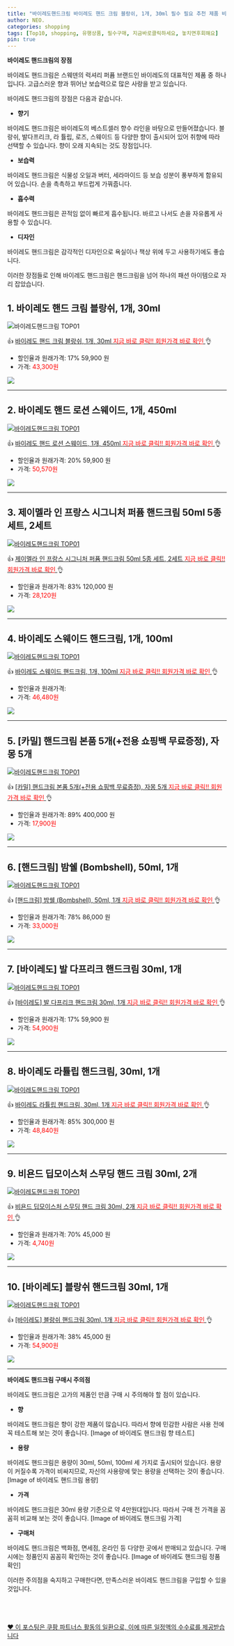 ```yaml
---
title: "바이레도핸드크림 바이레도 핸드 크림 블랑쉬, 1개, 30ml 필수 필요 추천 제품 비교 최저 가격 비교 장점 구매 후기 구매평"
author: NEO.
categories: shopping
tags: [Top10, shopping, 유행상품, 필수구매, 지금바로클릭하세요, 놓치면후회해요]
pin: true
---
```

**바이레도 핸드크림의 장점**

바이레도 핸드크림은 스웨덴의 럭셔리 퍼퓸 브랜드인 바이레도의 대표적인 제품 중 하나입니다. 고급스러운 향과 뛰어난 보습력으로 많은 사랑을 받고 있습니다.

바이레도 핸드크림의 장점은 다음과 같습니다.

* **향기**

바이레도 핸드크림은 바이레도의 베스트셀러 향수 라인을 바탕으로 만들어졌습니다. 블랑쉬, 발다프리크, 라 튤립, 로즈, 스웨이드 등 다양한 향이 출시되어 있어 취향에 따라 선택할 수 있습니다. 향이 오래 지속되는 것도 장점입니다.

* **보습력**

바이레도 핸드크림은 식물성 오일과 버터, 세라마이드 등 보습 성분이 풍부하게 함유되어 있습니다. 손을 촉촉하고 부드럽게 가꿔줍니다.

* **흡수력**

바이레도 핸드크림은 끈적임 없이 빠르게 흡수됩니다. 바르고 나서도 손을 자유롭게 사용할 수 있습니다.

* **디자인**

바이레도 핸드크림은 감각적인 디자인으로 욕실이나 책상 위에 두고 사용하기에도 좋습니다.

이러한 장점들로 인해 바이레도 핸드크림은 핸드크림을 넘어 하나의 패션 아이템으로 자리 잡았습니다.

   

## 1. 바이레도 핸드 크림 블랑쉬, 1개, 30ml

![바이레도핸드크림 TOP01](https://thumbnail9.coupangcdn.com/thumbnails/remote/490x490ex/image/vendor_inventory/ed4e/322b133754b49721587be58bbaf7ffec1960db86ea1e3e5e025b3bcaec11.JPG)


👍 [바이레도 핸드 크림 블랑쉬, 1개, 30ml <font color=red> 지금 바로 클릭!! 회원가격 바로 확인 </font> ](https://link.coupang.com/re/AFFSDP?lptag=AF3617701&subid=GithubCoopas&pageKey=6320099104&traceid=V0-153&itemId=13167502701&vendorItemId=83174250291) 👌 


- 할인율과 원래가격: 17%  59,900   원
- 가격: <span style='color:red'>43,300원</span>

[![](/discount_price.png)](https://link.coupang.com/re/AFFSDP?lptag=AF3617701&subid=GithubCoopas&pageKey=6320099104&traceid=V0-153&itemId=13167502701&vendorItemId=83174250291)

---


   

## 2. 바이레도 핸드 로션 스웨이드, 1개, 450ml

[![바이레도핸드크림 TOP01](https://thumbnail9.coupangcdn.com/thumbnails/remote/490x490ex/image/vendor_inventory/79ec/d513e9660f3971ab3cf21ad89b6fda23321434610ee92af2ecb2403b3e58.jpg)](https://link.coupang.com/re/AFFSDP?lptag=AF3617701&subid=GithubCoopas&pageKey=6320098910&traceid=V0-153&itemId=13167501878&vendorItemId=80426193144)


👍 [바이레도 핸드 로션 스웨이드, 1개, 450ml <font color=red> 지금 바로 클릭!! 회원가격 바로 확인 </font> ](https://link.coupang.com/re/AFFSDP?lptag=AF3617701&subid=GithubCoopas&pageKey=6320098910&traceid=V0-153&itemId=13167501878&vendorItemId=80426193144) 👌 


- 할인율과 원래가격: 20%  59,900   원
- 가격: <span style='color:red'>50,570원</span>

[![](/discount_price.png)](https://link.coupang.com/re/AFFSDP?lptag=AF3617701&subid=GithubCoopas&pageKey=6320098910&traceid=V0-153&itemId=13167501878&vendorItemId=80426193144)

---


   

## 3. 제이멜라 인 프랑스 시그니처 퍼퓸 핸드크림 50ml 5종 세트, 2세트

[![바이레도핸드크림 TOP01](https://thumbnail9.coupangcdn.com/thumbnails/remote/490x490ex/image/vendor_inventory/505f/16dae75c3c40e4c695fb5853c97de9304de7f882ceca40e175ff323f588c.jpg)](https://link.coupang.com/re/AFFSDP?lptag=AF3617701&subid=GithubCoopas&pageKey=6133190155&traceid=V0-153&itemId=12649629761&vendorItemId=80919693254)


👍 [제이멜라 인 프랑스 시그니처 퍼퓸 핸드크림 50ml 5종 세트, 2세트 <font color=red> 지금 바로 클릭!! 회원가격 바로 확인 </font> ](https://link.coupang.com/re/AFFSDP?lptag=AF3617701&subid=GithubCoopas&pageKey=6133190155&traceid=V0-153&itemId=12649629761&vendorItemId=80919693254) 👌 


- 할인율과 원래가격: 83%  120,000   원
- 가격: <span style='color:red'>28,120원</span>

[![](/discount_price.png)](https://link.coupang.com/re/AFFSDP?lptag=AF3617701&subid=GithubCoopas&pageKey=6133190155&traceid=V0-153&itemId=12649629761&vendorItemId=80919693254)

---


   

## 4. 바이레도 스웨이드 핸드크림, 1개, 100ml

[![바이레도핸드크림 TOP01](https://thumbnail8.coupangcdn.com/thumbnails/remote/490x490ex/image/vendor_inventory/27a2/abd77f3d6b9212b571a48d8e0225e078b71d9c248a54c4952716a996fa6a.jpg)](https://link.coupang.com/re/AFFSDP?lptag=AF3617701&subid=GithubCoopas&pageKey=7657994155&traceid=V0-153&itemId=20394011119&vendorItemId=87476671756)


👍 [바이레도 스웨이드 핸드크림, 1개, 100ml <font color=red> 지금 바로 클릭!! 회원가격 바로 확인 </font> ](https://link.coupang.com/re/AFFSDP?lptag=AF3617701&subid=GithubCoopas&pageKey=7657994155&traceid=V0-153&itemId=20394011119&vendorItemId=87476671756) 👌 


- 할인율과 원래가격: 
- 가격: <span style='color:red'>46,480원</span>

[![](/discount_price.png)](https://link.coupang.com/re/AFFSDP?lptag=AF3617701&subid=GithubCoopas&pageKey=7657994155&traceid=V0-153&itemId=20394011119&vendorItemId=87476671756)

---


   

## 5. [카밀] 핸드크림 본품 5개(+전용 쇼핑백 무료증정), 자몽 5개

[![바이레도핸드크림 TOP01](https://thumbnail6.coupangcdn.com/thumbnails/remote/490x490ex/image/vendor_inventory/ffcb/891d84524ac405622a087a80163a663dc4ff828af181c42091d458179808.jpg)](https://link.coupang.com/re/AFFSDP?lptag=AF3617701&subid=GithubCoopas&pageKey=7584597500&traceid=V0-153&itemId=20028482782&vendorItemId=80472155609)


👍 [[카밀] 핸드크림 본품 5개(+전용 쇼핑백 무료증정), 자몽 5개 <font color=red> 지금 바로 클릭!! 회원가격 바로 확인 </font> ](https://link.coupang.com/re/AFFSDP?lptag=AF3617701&subid=GithubCoopas&pageKey=7584597500&traceid=V0-153&itemId=20028482782&vendorItemId=80472155609) 👌 


- 할인율과 원래가격: 89%  400,000   원
- 가격: <span style='color:red'>17,900원</span>

[![](/discount_price.png)](https://link.coupang.com/re/AFFSDP?lptag=AF3617701&subid=GithubCoopas&pageKey=7584597500&traceid=V0-153&itemId=20028482782&vendorItemId=80472155609)

---


   

## 6. [핸드크림] 밤쉘 (Bombshell), 50ml, 1개

[![바이레도핸드크림 TOP01](https://thumbnail10.coupangcdn.com/thumbnails/remote/490x490ex/image/vendor_inventory/3c09/1ff9e6d45e4c2f10abe8d614c831ceee25df6c2e6d4ee6ec133aad2f7d1e.jpg)](https://link.coupang.com/re/AFFSDP?lptag=AF3617701&subid=GithubCoopas&pageKey=6957130473&traceid=V0-153&itemId=16922992011&vendorItemId=84098693469)


👍 [[핸드크림] 밤쉘 (Bombshell), 50ml, 1개 <font color=red> 지금 바로 클릭!! 회원가격 바로 확인 </font> ](https://link.coupang.com/re/AFFSDP?lptag=AF3617701&subid=GithubCoopas&pageKey=6957130473&traceid=V0-153&itemId=16922992011&vendorItemId=84098693469) 👌 


- 할인율과 원래가격: 78%  86,000   원
- 가격: <span style='color:red'>33,000원</span>

[![](/discount_price.png)](https://link.coupang.com/re/AFFSDP?lptag=AF3617701&subid=GithubCoopas&pageKey=6957130473&traceid=V0-153&itemId=16922992011&vendorItemId=84098693469)

---


   

## 7. [바이레도] 발 다프리크 핸드크림 30ml, 1개

[![바이레도핸드크림 TOP01](https://thumbnail10.coupangcdn.com/thumbnails/remote/490x490ex/image/vendor_inventory/6f36/697ae22327d280f6384de0f0a1bcf56338d23aa8dcde554316f907438f49.jpg)](https://link.coupang.com/re/AFFSDP?lptag=AF3617701&subid=GithubCoopas&pageKey=7463825555&traceid=V0-153&itemId=19460494456&vendorItemId=86570957396)


👍 [[바이레도] 발 다프리크 핸드크림 30ml, 1개 <font color=red> 지금 바로 클릭!! 회원가격 바로 확인 </font> ](https://link.coupang.com/re/AFFSDP?lptag=AF3617701&subid=GithubCoopas&pageKey=7463825555&traceid=V0-153&itemId=19460494456&vendorItemId=86570957396) 👌 


- 할인율과 원래가격: 17%  59,900   원
- 가격: <span style='color:red'>54,900원</span>

[![](/discount_price.png)](https://link.coupang.com/re/AFFSDP?lptag=AF3617701&subid=GithubCoopas&pageKey=7463825555&traceid=V0-153&itemId=19460494456&vendorItemId=86570957396)

---


   

## 8. 바이레도 라튤립 핸드크림, 30ml, 1개

[![바이레도핸드크림 TOP01](https://thumbnail10.coupangcdn.com/thumbnails/remote/490x490ex/image/vendor_inventory/4f81/34343ddb5a925451ed375c5eab6368e26da37b578bff9ae2b8a07c5ac86a.png)](https://link.coupang.com/re/AFFSDP?lptag=AF3617701&subid=GithubCoopas&pageKey=88130543&traceid=V0-153&itemId=276039913&vendorItemId=80102811709)


👍 [바이레도 라튤립 핸드크림, 30ml, 1개 <font color=red> 지금 바로 클릭!! 회원가격 바로 확인 </font> ](https://link.coupang.com/re/AFFSDP?lptag=AF3617701&subid=GithubCoopas&pageKey=88130543&traceid=V0-153&itemId=276039913&vendorItemId=80102811709) 👌 


- 할인율과 원래가격: 85%  300,000   원
- 가격: <span style='color:red'>48,840원</span>

[![](/discount_price.png)](https://link.coupang.com/re/AFFSDP?lptag=AF3617701&subid=GithubCoopas&pageKey=88130543&traceid=V0-153&itemId=276039913&vendorItemId=80102811709)

---


   

## 9. 비욘드 딥모이스처 스무딩 핸드 크림 30ml, 2개

[![바이레도핸드크림 TOP01](https://thumbnail7.coupangcdn.com/thumbnails/remote/490x490ex/image/vendor_inventory/dfa0/5769cc470b5cf229654293c1b579b1f227d1a96b3d4ba899fb5efdc5f81b.jpg)](https://link.coupang.com/re/AFFSDP?lptag=AF3617701&subid=GithubCoopas&pageKey=7572723241&traceid=V0-153&itemId=19974601045&vendorItemId=85043808588)


👍 [비욘드 딥모이스처 스무딩 핸드 크림 30ml, 2개 <font color=red> 지금 바로 클릭!! 회원가격 바로 확인 </font> ](https://link.coupang.com/re/AFFSDP?lptag=AF3617701&subid=GithubCoopas&pageKey=7572723241&traceid=V0-153&itemId=19974601045&vendorItemId=85043808588) 👌 


- 할인율과 원래가격: 70%  45,000   원
- 가격: <span style='color:red'>4,740원</span>

[![](/discount_price.png)](https://link.coupang.com/re/AFFSDP?lptag=AF3617701&subid=GithubCoopas&pageKey=7572723241&traceid=V0-153&itemId=19974601045&vendorItemId=85043808588)

---


   

## 10. [바이레도] 블랑쉬 핸드크림 30ml, 1개

[![바이레도핸드크림 TOP01](https://thumbnail10.coupangcdn.com/thumbnails/remote/490x490ex/image/vendor_inventory/3939/9802d70df1f7ad53cda514a1379521977ba90c1fa88abe9ed32dd54dc3bb.jpg)](https://link.coupang.com/re/AFFSDP?lptag=AF3617701&subid=GithubCoopas&pageKey=7463825549&traceid=V0-153&itemId=19460494379&vendorItemId=86570957355)


👍 [[바이레도] 블랑쉬 핸드크림 30ml, 1개 <font color=red> 지금 바로 클릭!! 회원가격 바로 확인 </font> ](https://link.coupang.com/re/AFFSDP?lptag=AF3617701&subid=GithubCoopas&pageKey=7463825549&traceid=V0-153&itemId=19460494379&vendorItemId=86570957355) 👌 


- 할인율과 원래가격: 38%  45,000   원
- 가격: <span style='color:red'>54,900원</span>

[![](/discount_price.png)](https://link.coupang.com/re/AFFSDP?lptag=AF3617701&subid=GithubCoopas&pageKey=7463825549&traceid=V0-153&itemId=19460494379&vendorItemId=86570957355)

---
**바이레도 핸드크림 구매시 주의점**

바이레도 핸드크림은 고가의 제품인 만큼 구매 시 주의해야 할 점이 있습니다.

* **향**

바이레도 핸드크림은 향이 강한 제품이 많습니다. 따라서 향에 민감한 사람은 사용 전에 꼭 테스트해 보는 것이 좋습니다.
[Image of 바이레도 핸드크림 향 테스트]

* **용량**

바이레도 핸드크림은 용량이 30ml, 50ml, 100ml 세 가지로 출시되어 있습니다. 용량이 커질수록 가격이 비싸지므로, 자신의 사용량에 맞는 용량을 선택하는 것이 좋습니다.
[Image of 바이레도 핸드크림 용량]

* **가격**

바이레도 핸드크림은 30ml 용량 기준으로 약 4만원대입니다. 따라서 구매 전 가격을 꼼꼼히 비교해 보는 것이 좋습니다.
[Image of 바이레도 핸드크림 가격]

* **구매처**

바이레도 핸드크림은 백화점, 면세점, 온라인 등 다양한 곳에서 판매되고 있습니다. 구매 시에는 정품인지 꼼꼼히 확인하는 것이 좋습니다.
[Image of 바이레도 핸드크림 정품 확인]

이러한 주의점을 숙지하고 구매한다면, 만족스러운 바이레도 핸드크림을 구입할 수 있을 것입니다.<br><br><br><br><br> [ ❤  이 포스팅은 쿠팡 파트너스 활동의 일환으로, 이에 따른 일정액의 수수료를 제공받습니다](https://link.coupang.com/a/bcEFyh)